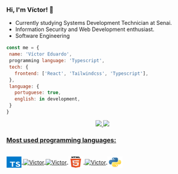 ### Hi, I'm Víctor! 👋

- Currently studying Systems Development Technician at Senai.
- Information Security and Web Development enthusiast.
- Software Engineering

 ```javascript
const me = {
  name: 'Víctor Eduardo',
  programming language: 'Typescript',
  tech: {
    frontend: ['React', 'Tailwindcss', 'Typescript'],
  },
  language: {
    portuguese: true,
    english: in development,
  }
}
```

<div align="center">
  <a href="https://github.com/eduardo-victor">
  <img height="140em" margin-right="20px" src="https://github-readme-stats.vercel.app/api?username=eduardo-victor&show_icons=true&theme=dark&include_all_commits=true&count_private=true"/>
  <img height="140em" src="https://github-readme-stats.vercel.app/api/top-langs/?username=eduardo-victor&layout=compact&langs_count=7&theme=dark"/>
</div>
  
### Most used programming languages: 
  
 <div style="display: inline_block"><br>
  <img align="center" alt="Victor" height="30" width="40" src="https://github.com/devicons/devicon/blob/v2.15.1/icons/typescript/typescript-original.svg" />
  <img align="center" alt="Victor" height="30" width="40" src="https://cdn.jsdelivr.net/gh/devicons/devicon/icons/javascript/javascript-original.svg" />
  <img align="center" alt="Victor" height="30" width="40" src="https://cdn.jsdelivr.net/gh/devicons/devicon/icons/react/react-original-wordmark.svg" /> 
  <img align="center" alt="Victor" height="30" width="40" src="https://github.com/devicons/devicon/blob/v2.15.1/icons/html5/html5-original-wordmark.svg" /> 
  <img align="center" alt="Victor" height="30" width="40" src="https://cdn.jsdelivr.net/gh/devicons/devicon/icons/css3/css3-original-wordmark.svg" />
  <img align="center" alt="Victor" height="30" width="40" src="https://raw.githubusercontent.com/devicons/devicon/master/icons/python/python-original.svg">
</div>


